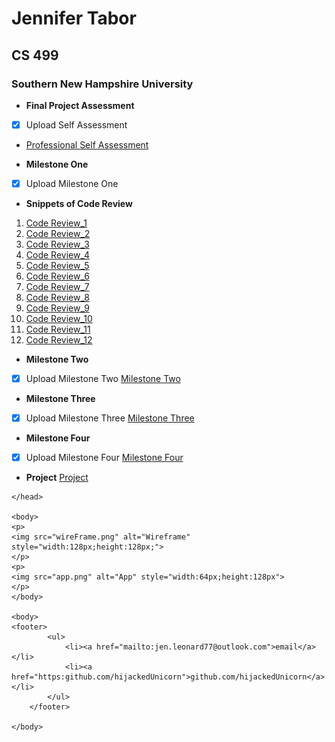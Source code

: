 
# Jennifer Tabor
## CS 499
### Southern New Hampshire University

- **Final Project Assessment**
- [x] Upload Self Assessment
- [Professional Self Assessment](https://github.com/hijackedUnicorn/hijackedUnicorn.github.io/blob/master/CS499_ProfessionalSelfAssement_JenniferTabor.docx)

- **Milestone One**
- [x] Upload Milestone One
- **Snippets of Code Review**
1. [Code Review_1](codeReview_1.jpg)
2. [Code Review_2](codeReview_2.jpg)
3. [Code Review_3](codeReview_3.jpg)
4. [Code Review_4](codeReview_4.jpg)
5. [Code Review_5](codeReview_5.jpg)
6. [Code Review_6](codeReview_6.jpg)
7. [Code Review_7](codeReview_7.jpg)
8. [Code Review_8](codeReview_8.jpg)
9. [Code Review_9](codeReview_9.jpg)
10. [Code Review_10](codeReview_10.jpg)
11. [Code Review_11](codeReview_11.jpg)
12. [Code Review_12](codeReview_12.jpg)
 
- **Milestone Two**
- [x] Upload Milestone Two
[Milestone Two](https://github.com/hijackedUnicorn/hijackedUnicorn.github.io/blob/master/CS%20499_%20MilestoneTwo_Jennifer%20Tabor.docx)
- **Milestone Three**
- [x] Upload Milestone Three
[Milestone Three](https://github.com/hijackedUnicorn/hijackedUnicorn.github.io/blob/master/CS%20499_Milestone%20Three_Jennifer%20Tabor.docx)
- **Milestone Four**
- [x] Upload Milestone Four
[Milestone Four](https://github.com/hijackedUnicorn/hijackedUnicorn.github.io/blob/master/CS%20499_Milestone%20Four_Jennifer%20Tabor.docx)
- **Project**
[Project](https://github.com/hijackedUnicorn/hijackedUnicorn.github.io/blob/master/PortfolioNotes_MilestoneFour_JenniferTabor.zip)



<html>
	<head>
		<title>Jennifer Tabor's ePortfolio</title>
		<!-- link to main stylesheet -->
		<link rel="stylesheet" type="text/css" href="/css/main.css">
		 
		
	</head>

	<body>
	<p>
	<img src="wireFrame.png" alt="Wireframe" style="width:128px;height:128px;">
	</p>
	<p>
	<img src="app.png" alt="App" style="width:64px;height:128px">
	</p>
	</body>
	
	<body>
	<footer>
    		<ul>
        		<li><a href="mailto:jen.leonard77@outlook.com">email</a></li>
        		<li><a href="https:github.com/hijackedUnicorn">github.com/hijackedUnicorn</a></li>
			</ul>
		</footer>
		
	</body>
</html>



